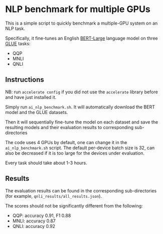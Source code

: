 # NLP benchmark for multiple GPUs

This is a simple script to quickly benchmark a multiple-GPU system on an NLP task.

Specifically, it fine-tunes an English [BERT-Large](https://huggingface.co/bert-large-cased) language model on three [GLUE](https://gluebenchmark.com/) tasks:
- QQP
- MNLI
- QNLI

## Instructions

NB: run `accelerate config` if you did not use the `accelerate` library before and have just installed it.

Simply run `ai_nlp_benchmark.sh`. It will automatically download the BERT model and the GLUE datasets.

Then it will sequentially fine-tune the model on each dataset and save the resulting models and their evaluation results to corresponding sub-directories

The code uses 4 GPUs by default, one can change it in the `ai_nlp_benchmark.sh` script.
The default per-device batch size is 32, can also be decreased if it is too large for the devices under evaluation.

Every task should take about 1-3 hours.

## Results
The evaluation results can be found in the corresponding sub-directories (for example, `qnli_results/all_results.json`).

The scores should not be significantly different from the following:

- QQP: accuracy 0.91, F1 0.88
- MNLI: accuracy 0.87
- QNLI: accuracy 0.92

